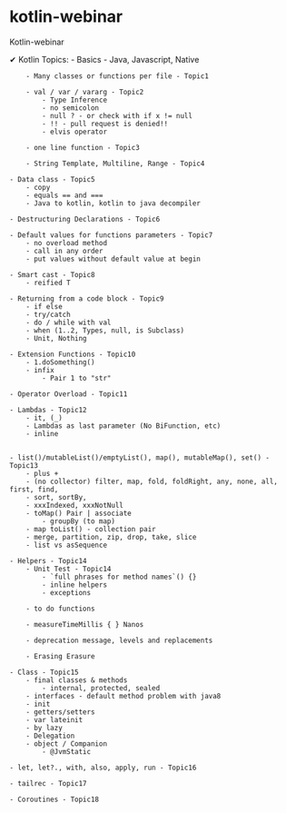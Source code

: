 # kotlin-webinar
Kotlin-webinar


✔︎ Kotlin Topics:
    - Basics
        - Java, Javascript, Native

        - Many classes or functions per file - Topic1

        - val / var / vararg - Topic2
            - Type Inference
            - no semicolon
            - null ? - or check with if x != null
            - !! - pull request is denied!!
            - elvis operator

        - one line function - Topic3

        - String Template, Multiline, Range - Topic4

    - Data class - Topic5
        - copy
        - equals == and ===
        - Java to kotlin, kotlin to java decompiler

    - Destructuring Declarations - Topic6

    - Default values for functions parameters - Topic7
        - no overload method
        - call in any order
        - put values without default value at begin

    - Smart cast - Topic8
        - reified T

    - Returning from a code block - Topic9
        - if else
        - try/catch
        - do / while with val
        - when (1..2, Types, null, is Subclass)
        - Unit, Nothing

    - Extension Functions - Topic10
        - 1.doSomething()
        - infix
            - Pair 1 to "str"

    - Operator Overload - Topic11

    - Lambdas - Topic12
        - it, (_)
        - Lambdas as last parameter (No BiFunction, etc)
        - inline


    - list()/mutableList()/emptyList(), map(), mutableMap(), set() - Topic13
        - plus +
        - (no collector) filter, map, fold, foldRight, any, none, all, first, find,
        - sort, sortBy,
        - xxxIndexed, xxxNotNull
        - toMap() Pair | associate
            - groupBy (to map)
        - map toList() - collection pair
        - merge, partition, zip, drop, take, slice
        - list vs asSequence

    - Helpers - Topic14
        - Unit Test - Topic14
            - `full phrases for method names`() {}
            - inline helpers
            - exceptions

        - to do functions

        - measureTimeMillis { } Nanos

        - deprecation message, levels and replacements

        - Erasing Erasure

    - Class - Topic15
        - final classes & methods
            - internal, protected, sealed
        - interfaces - default method problem with java8
        - init
        - getters/setters
        - var lateinit
        - by lazy
        - Delegation
        - object / Companion
            - @JvmStatic

    - let, let?., with, also, apply, run - Topic16

    - tailrec - Topic17

    - Coroutines - Topic18